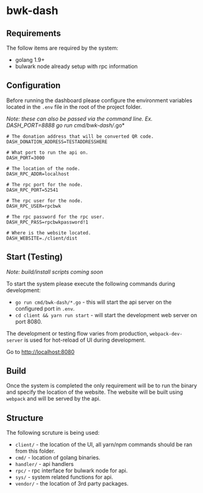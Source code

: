 # bwk-dash

## Requirements
The follow items are required by the system:
- golang 1.9+
- bulwark node already setup with rpc information

## Configuration
Before running the dashboard please configure the environment variables located in the ```.env``` file in the root of the project folder.

*Note: these can also be passed via the command line.  Ex. DASH_PORT=8888 go run cmd/bwk-dash/*.go*

```
# The donation address that will be converted QR code.
DASH_DONATION_ADDRESS=TESTADDRESSHERE

# What port to run the api on.
DASH_PORT=3000

# The location of the node.
DASH_RPC_ADDR=localhost

# The rpc port for the node.
DASH_RPC_PORT=52541

# The rpc user for the node.
DASH_RPC_USER=rpcbwk

# The rpc password for the rpc user.
DASH_RPC_PASS=rpcbwkpassword!1

# Where is the website located.
DASH_WEBSITE=./client/dist
```

## Start (Testing)
*Note: build/install scripts coming soon*

To start the system please execute the following commands during development:
- ```go run cmd/bwk-dash/*.go``` - this will start the api server on the configured port in ```.env```.
- ```cd client && yarn run start``` - will start the development web server on port 8080.

The development or testing flow varies from production, ```webpack-dev-server``` is used for hot-reload of UI during development.

Go to [http://localhost:8080](http://localhost:8080)

## Build
Once the system is completed the only requirement will be to run the binary and specify the location of the website. 
The website will be built using ```webpack``` and will be served by the api. 

## Structure
The following scruture is being used:
- ```client/``` - the location of the UI, all yarn/npm commands should be ran from this folder.
- ```cmd/``` - location of golang binaries.
- ```handler/``` - api handlers
- ```rpc/``` - rpc interface for bulwark node for api.
- ```sys/``` - system related functions for api.
- ```vendor/``` - the location of 3rd party packages.
